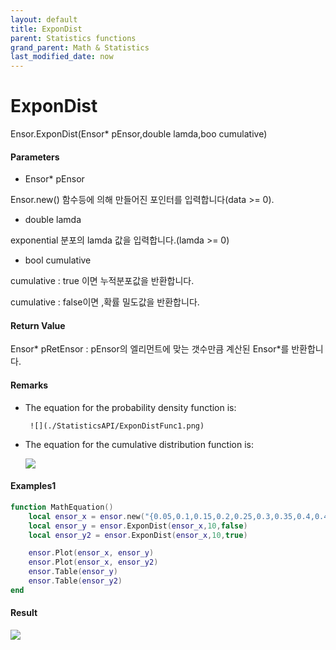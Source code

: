 ```yaml
---
layout: default
title: ExponDist
parent: Statistics functions
grand_parent: Math & Statistics
last_modified_date: now
---
```


# ExponDist

Ensor.ExponDist\(Ensor\* pEnsor,double lamda,boo cumulative\)

#### Parameters

* Ensor\* pEnsor

Ensor.new\(\) 함수등에 의해 만들어진 포인터를 입력합니다\(data &gt;= 0\).

* double lamda

exponential 분포의 lamda 값을 입력합니다.\(lamda &gt;= 0\)

* bool cumulative 

cumulative  : true 이면 누적분포값을 반환합니다.

cumulative  : false이면 ,확률 밀도값을 반환합니다.

#### Return Value

Ensor\* pRetEnsor : pEnsor의 엘리먼트에 맞는 갯수만큼 계산된 Ensor\*를 반환합니다.

#### Remarks

* The equation for the probability density function is:

       ![](./StatisticsAPI/ExponDistFunc1.png)

* The equation for the cumulative distribution function is:

  ![](./StatisticsAPI/ExponDistFuncCdf.png)

#### Examples1

```lua
function MathEquation()
 	local ensor_x = ensor.new("{0.05,0.1,0.15,0.2,0.25,0.3,0.35,0.4,0.45,0.5,0.55,0.6,0.65,0.7,0.75,0.8,0.85,0.9,0.95}")
 	local ensor_y = ensor.ExponDist(ensor_x,10,false)
	local ensor_y2 = ensor.ExponDist(ensor_x,10,true)

 	ensor.Plot(ensor_x, ensor_y)
	ensor.Plot(ensor_x, ensor_y2)
 	ensor.Table(ensor_y)
	ensor.Table(ensor_y2)
end 
```

#### Result

![](./StatisticsAPI/ExponDistResult.png)


